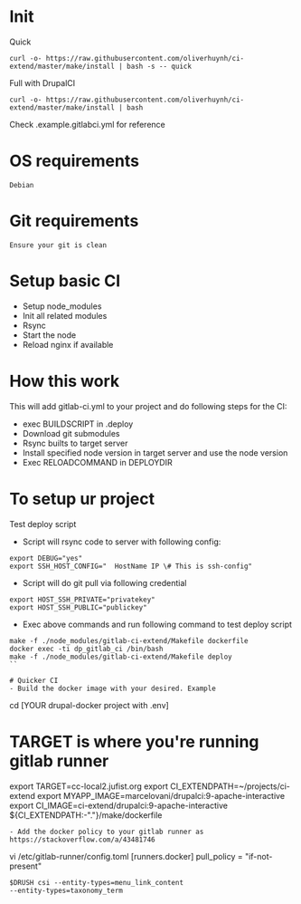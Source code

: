 # Init

Quick

```
curl -o- https://raw.githubusercontent.com/oliverhuynh/ci-extend/master/make/install | bash -s -- quick
```

Full with DrupalCI

```
curl -o- https://raw.githubusercontent.com/oliverhuynh/ci-extend/master/make/install | bash
```

Check .example.gitlabci.yml for reference

# OS requirements

```
Debian
```

# Git requirements

```
Ensure your git is clean
```

# Setup basic CI

- Setup node_modules
- Init all related modules
- Rsync
- Start the node
- Reload nginx if available

# How this work

This will add gitlab-ci.yml to your project and do following steps for the CI:

- exec BUILDSCRIPT in .deploy
- Download git submodules
- Rsync builts to target server
- Install specified node version in target server and use the node version
- Exec RELOADCOMMAND in DEPLOYDIR

# To setup ur project

Test deploy script

- Script will rsync code to server with following config:

```
export DEBUG="yes"
export SSH_HOST_CONFIG="  HostName IP \# This is ssh-config"
```

- Script will do git pull via following credential

```
export HOST_SSH_PRIVATE="privatekey"
export HOST_SSH_PUBLIC="publickey"
```

- Exec above commands and run following command to test deploy script

```
make -f ./node_modules/gitlab-ci-extend/Makefile dockerfile
docker exec -ti dp_gitlab_ci /bin/bash
make -f ./node_modules/gitlab-ci-extend/Makefile deploy
``

# Quicker CI
- Build the docker image with your desired. Example
```

cd [YOUR drupal-docker project with .env]

# TARGET is where you're running gitlab runner

export TARGET=cc-local2.jufist.org export CI_EXTENDPATH=~/projects/ci-extend export
MYAPP_IMAGE=marcelovani/drupalci:9-apache-interactive export CI_IMAGE=ci-extend/drupalci:9-apache-interactive
${CI_EXTENDPATH:-"."}/make/dockerfile

```
- Add the docker policy to your gitlab runner as https://stackoverflow.com/a/43481746
```

vi /etc/gitlab-runner/config.toml [runners.docker] pull_policy = "if-not-present"

```
$DRUSH csi --entity-types=menu_link_content
--entity-types=taxonomy_term
```

